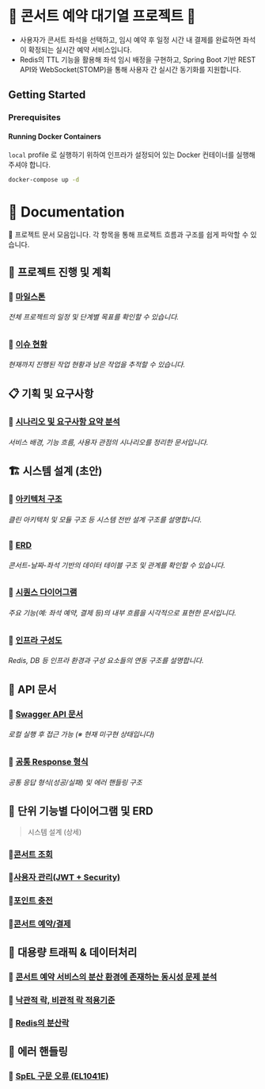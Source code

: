 # 🥥 콘서트 예약 대기열 프로젝트 🥁

- 사용자가 콘서트 좌석을 선택하고, 임시 예약 후 일정 시간 내 결제를 완료하면 좌석이 확정되는 실시간 예약 서비스입니다.
- Redis의 TTL 기능을 활용해 좌석 임시 배정을 구현하고, Spring Boot 기반 REST API와 WebSocket(STOMP)을 통해 사용자 간 실시간 동기화를 지원합니다.

## Getting Started

### Prerequisites

#### Running Docker Containers

`local` profile 로 실행하기 위하여 인프라가 설정되어 있는 Docker 컨테이너를 실행해주셔야 합니다.

```bash
docker-compose up -d
```

# 📰 Documentation

🎯 프로젝트 문서 모음입니다. 각 항목을 통해 프로젝트 흐름과 구조를 쉽게 파악할 수 있습니다.

## 📌 프로젝트 진행 및 계획
### 🔗 [마일스톤](https://github.com/SMJin/voyage-ConcertReservation/milestones)  
###### 전체 프로젝트의 일정 및 단계별 목표를 확인할 수 있습니다.
### 🔗 [이슈 현황](https://github.com/SMJin/voyage-ConcertReservation/issues)  
###### 현재까지 진행된 작업 현황과 남은 작업을 추적할 수 있습니다.

## 📋 기획 및 요구사항
### 📝 [시나리오 및 요구사항 요약 분석](docs/requirement-analysis.md)  
###### 서비스 배경, 기능 흐름, 사용자 관점의 시나리오를 정리한 문서입니다.

## 🏗 시스템 설계 (초안)
### 🧩 [아키텍처 구조](docs/architecture.md)  
###### 클린 아키텍처 및 모듈 구조 등 시스템 전반 설계 구조를 설명합니다.
### 🧩 [ERD](docs/erd.md)  
###### 콘서트-날짜-좌석 기반의 데이터 테이블 구조 및 관계를 확인할 수 있습니다.
### 🧩 [시퀀스 다이어그램](docs/sequence-diagram.md)  
###### 주요 기능(예: 좌석 예약, 결제 등)의 내부 흐름을 시각적으로 표현한 문서입니다.
### 🧩 [인프라 구성도](docs/infra-configuration.md)  
###### Redis, DB 등 인프라 환경과 구성 요소들의 연동 구조를 설명합니다.

## 📡 API 문서
### 📖 [Swagger API 문서](http://localhost:8080/swagger-ui.html)  
###### 로컬 실행 후 접근 가능 (※ 현재 미구현 상태입니다)
### 📖 [공통 Response 형식](docs/response.md)  
###### 공통 응답 형식(성공/실패) 및 에러 핸들링 구조

## 🐝 단위 기능별 다이어그램 및 ERD
> 시스템 설계 (상세)
### 🍯[콘서트 조회](docs/diagram-erd/read-consert.md)
### 🍯[사용자 관리(JWT + Security)](docs/diagram-erd/jwt-security.md)
### 🍯[포인트 충전](docs/diagram-erd/point-charge.md)
### 🍯[콘서트 예약/결제](docs/diagram-erd/reserve-payment.md)

## 🦢 대용량 트래픽 & 데이터처리
### 🦆 [콘서트 예약 서비스의 분산 환경에 존재하는 동시성 문제 분석](docs/massive-traffic-data-manufacture/1-concurrency-issue.md)
### 🦆 [낙관적 락, 비관적 락 적용기준](docs/massive-traffic-data-manufacture/2-optimistic-pessimistic-lock.md)
### 🦆 [Redis의 분산락](docs/massive-traffic-data-manufacture/3-redis-distributed-lock.md)

## 🐞 에러 핸들링
### 🐛 [SpEL 구문 오류 (EL1041E)](docs/error/fix-0_4/1-SpEL%20구문%20오류%20(EL1041E).md)
